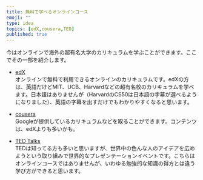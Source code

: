 ```yaml
---
title: 無料で学べるオンラインコース
emoji: ""
type: idea
topics: [edX,cousera,TED]
published: true
---
```

今はオンラインで海外の超有名大学のカリキュラムを学ぶことができます。ここでその一部を紹介します。

- [edX](https://www.edx.org)  
オンラインで無料で利用できるオンラインのカリキュラムです。edXの方は、英語だけどMIT、UCB、Harvardなどの超有名校のカリキュラムを学べます。日本語はありませんが（HarvardのCS50は日本語の字幕が選べるようになりました）、英語の字幕を出すだけでもわかりやすくなると思います。

- [cousera](https://ja.coursera.org)  
Googleが提供しているカリキュラムなどを取ることができます。コンテンツは、edXよりも多いかも。

- [TED Talks](https://www.ted.com/talks?language=ja)  
TEDは知ってる方も多いと思いますが、世界中の色んな人のアイデアを広めようという取り組みで世界的なプレゼンテーションイベントです。こちらはオンラインコースではありませんが、いわゆる勉強的な知識の得方とは違う学び方ができると思います。
